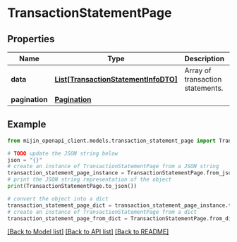 # TransactionStatementPage


## Properties

Name | Type | Description | Notes
------------ | ------------- | ------------- | -------------
**data** | [**List[TransactionStatementInfoDTO]**](TransactionStatementInfoDTO.md) | Array of transaction statements. | 
**pagination** | [**Pagination**](Pagination.md) |  | 

## Example

```python
from mijin_openapi_client.models.transaction_statement_page import TransactionStatementPage

# TODO update the JSON string below
json = "{}"
# create an instance of TransactionStatementPage from a JSON string
transaction_statement_page_instance = TransactionStatementPage.from_json(json)
# print the JSON string representation of the object
print(TransactionStatementPage.to_json())

# convert the object into a dict
transaction_statement_page_dict = transaction_statement_page_instance.to_dict()
# create an instance of TransactionStatementPage from a dict
transaction_statement_page_from_dict = TransactionStatementPage.from_dict(transaction_statement_page_dict)
```
[[Back to Model list]](../README.md#documentation-for-models) [[Back to API list]](../README.md#documentation-for-api-endpoints) [[Back to README]](../README.md)


